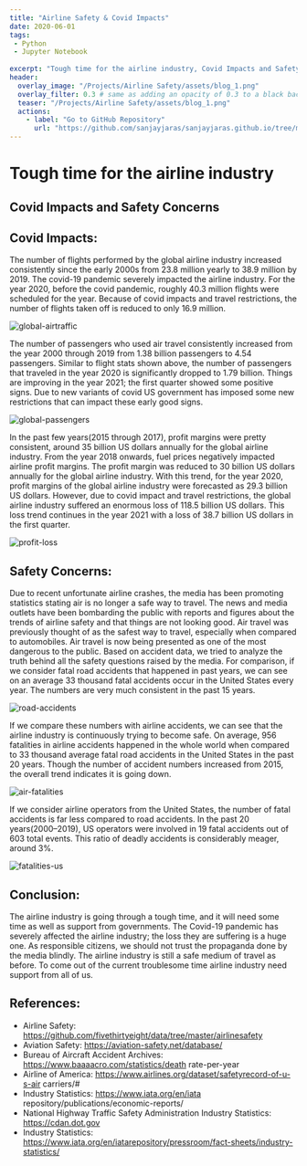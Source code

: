 ```yaml
---
title: "Airline Safety & Covid Impacts"
date: 2020-06-01
tags:
 - Python
 - Jupyter Notebook
 
excerpt: "Tough time for the airline industry, Covid Impacts and Safety Concerns"
header:
  overlay_image: "/Projects/Airline Safety/assets/blog_1.png"
  overlay_filter: 0.3 # same as adding an opacity of 0.3 to a black background
  teaser: "/Projects/Airline Safety/assets/blog_1.png"
  actions:
    - label: "Go to GitHub Repository"
      url: "https://github.com/sanjayjaras/sanjayjaras.github.io/tree/master/Projects/Airline%20Safety"
---
```



<!-- <img src="/Projects/Airline Safety/assets/blog_1.png" alt="header"/> -->


# Tough time for the airline industry
## Covid Impacts and Safety Concerns


## Covid Impacts:
The number of flights performed by the global airline industry
increased consistently since the early 2000s from 23.8 million yearly to
38.9 million by 2019. The covid-19 pandemic severely impacted the
airline industry. For the year 2020, before the covid pandemic, roughly
40.3 million flights were scheduled for the year. Because of covid
impacts and travel restrictions, the number of flights taken off is
reduced to only 16.9 million.

<img src="/Projects/Airline Safety/assets/blog_2.png" alt="global-airtraffic" />

The number of passengers who used air travel consistently increased
from the year 2000 through 2019 from 1.38 billion passengers to 4.54
passengers. Similar to flight stats shown above, the number of
passengers that traveled in the year 2020 is significantly dropped to
1.79 billion. Things are improving in the year 2021; the first quarter
showed some positive signs. Due to new variants of covid US
government has imposed some new restrictions that can impact these
early good signs.

<img src="/Projects/Airline Safety/assets/blog_3.png" alt="global-passengers" />

In the past few years(2015 through 2017), profit margins were pretty
consistent, around 35 billion US dollars annually for the global airline
industry. From the year 2018 onwards, fuel prices negatively impacted
airline profit margins. The profit margin was reduced to 30 billion US
dollars annually for the global airline industry. With this trend, for the
year 2020, profit margins of the global airline industry were forecasted
as 29.3 billion US dollars. However, due to covid impact and travel
restrictions, the global airline industry suffered an enormous loss of
118.5 billion US dollars. This loss trend continues in the year 2021 with
a loss of 38.7 billion US dollars in the first quarter.

<img src="/Projects/Airline Safety/assets/blog_4.png" alt="profit-loss" />

## Safety Concerns:

Due to recent unfortunate airline crashes, the media has been
promoting statistics stating air is no longer a safe way to travel. The
news and media outlets have been bombarding the public with reports
and figures about the trends of airline safety and that things are not
looking good. Air travel was previously thought of as the safest way to
travel, especially when compared to automobiles. Air travel is now
being presented as one of the most dangerous to the public. Based on
accident data, we tried to analyze the truth behind all the safety
questions raised by the media.
For comparison, if we consider fatal road accidents that happened in
past years, we can see on an average 33 thousand fatal accidents occur
in the United States every year. The numbers are very much consistent
in the past 15 years.

<img src="/Projects/Airline Safety/assets/blog_5.png" alt="road-accidents" />

If we compare these numbers with airline accidents, we can see that the
airline industry is continuously trying to become safe. On average, 956
fatalities in airline accidents happened in the whole world when
compared to 33 thousand average fatal road accidents in the United
States in the past 20 years. Though the number of accident numbers
increased from 2015, the overall trend indicates it is going down.

<img src="/Projects/Airline Safety/assets/blog_6.png" alt="air-fatalities" />

If we consider airline operators from the United States, the number of
fatal accidents is far less compared to road accidents. In the past 20
years(2000–2019), US operators were involved in 19 fatal accidents
out of 603 total events. This ratio of deadly accidents is considerably
meager, around 3%.

<img src="/Projects/Airline Safety/assets/blog_7.png" alt="fatalities-us" />

## Conclusion:

The airline industry is going through a tough time, and it will need
some time as well as support from governments. The Covid-19
pandemic has severely affected the airline industry; the loss they are
suffering is a huge one. As responsible citizens, we should not trust the
propaganda done by the media blindly. The airline industry is still a
safe medium of travel as before. To come out of the current
troublesome time airline industry need support from all of us.

## References:

* Airline Safety: https://github.com/fivethirtyeight/data/tree/master/airlinesafety
* Aviation Safety: https://aviation-safety.net/database/
* Bureau of Aircraft Accident Archives: https://www.baaaacro.com/statistics/death rate-per-year
* Airline of America: https://www.airlines.org/dataset/safetyrecord-of-u-s-air carriers/#
* Industry Statistics: https://www.iata.org/en/iata repository/publications/economic-reports/
* National Highway Traffic Safety Administration Industry Statistics: https://cdan.dot.gov
* Industry Statistics: https://www.iata.org/en/iatarepository/pressroom/fact-sheets/industry-statistics/
